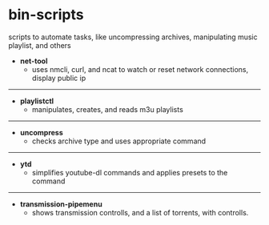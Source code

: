 # bin-scripts
scripts to automate tasks, like uncompressing archives, manipulating music playlist, and others

* **net-tool**
  - uses nmcli, curl, and ncat to watch or reset network connections, display public ip
---
* **playlistctl**
  - manipulates, creates, and reads m3u playlists
---
* **uncompress**
  - checks archive type and uses appropriate command
---
* **ytd**
  - simplifies youtube-dl commands and applies presets to the command
---
* **transmission-pipemenu**
  - shows transmission controlls, and a list of torrents, with controlls.

